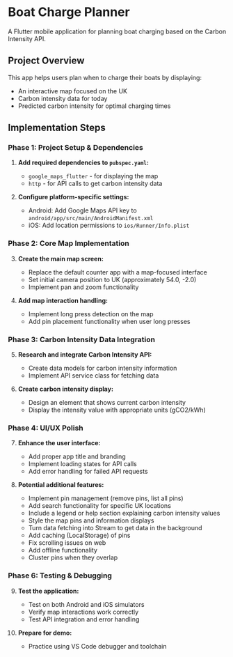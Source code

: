 # Boat Charge Planner

A Flutter mobile application for planning boat charging based on the Carbon Intensity API.

## Project Overview

This app helps users plan when to charge their boats by displaying:

- An interactive map focused on the UK
- Carbon intensity data for today
- Predicted carbon intensity for optimal charging times

## Implementation Steps

### Phase 1: Project Setup & Dependencies

1. **Add required dependencies to `pubspec.yaml`:**

   - `google_maps_flutter` - for displaying the map
   - `http` - for API calls to get carbon intensity data

2. **Configure platform-specific settings:**
   - Android: Add Google Maps API key to `android/app/src/main/AndroidManifest.xml`
   - iOS: Add location permissions to `ios/Runner/Info.plist`

### Phase 2: Core Map Implementation

3. **Create the main map screen:**

   - Replace the default counter app with a map-focused interface
   - Set initial camera position to UK (approximately 54.0, -2.0)
   - Implement pan and zoom functionality

4. **Add map interaction handling:**
   - Implement long press detection on the map
   - Add pin placement functionality when user long presses

### Phase 3: Carbon Intensity Data Integration

5. **Research and integrate Carbon Intensity API:**

   - Create data models for carbon intensity information
   - Implement API service class for fetching data

6. **Create carbon intensity display:**
   - Design an element that shows current carbon intensity
   - Display the intensity value with appropriate units (gCO2/kWh)

### Phase 4: UI/UX Polish

7. **Enhance the user interface:**

   - Add proper app title and branding
   - Implement loading states for API calls
   - Add error handling for failed API requests

8. **Potential additional features:**
    - Implement pin management (remove pins, list all pins)
    - Add search functionality for specific UK locations
    - Include a legend or help section explaining carbon intensity values
    - Style the map pins and information displays
    - Turn data fetching into Stream to get data in the background
    - Add caching (LocalStorage) of pins
    - Fix scrolling issues on web
    - Add offline functionality
    - Cluster pins when they overlap

### Phase 6: Testing & Debugging

9. **Test the application:**

    - Test on both Android and iOS simulators
    - Verify map interactions work correctly
    - Test API integration and error handling

10. **Prepare for demo:**
    - Practice using VS Code debugger and toolchain
